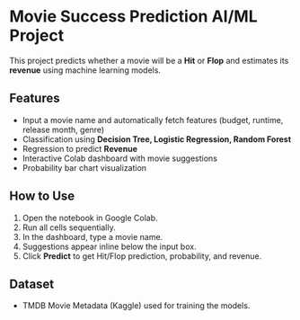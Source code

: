# Movie Success Prediction AI/ML Project

This project predicts whether a movie will be a **Hit** or **Flop** and estimates its **revenue** using machine learning models.

## Features

- Input a movie name and automatically fetch features (budget, runtime, release month, genre)
- Classification using **Decision Tree, Logistic Regression, Random Forest**
- Regression to predict **Revenue**
- Interactive Colab dashboard with movie suggestions
- Probability bar chart visualization

## How to Use

1. Open the notebook in Google Colab.
2. Run all cells sequentially.
3. In the dashboard, type a movie name.
4. Suggestions appear inline below the input box.
5. Click **Predict** to get Hit/Flop prediction, probability, and revenue.

## Dataset

- TMDB Movie Metadata (Kaggle) used for training the models.
